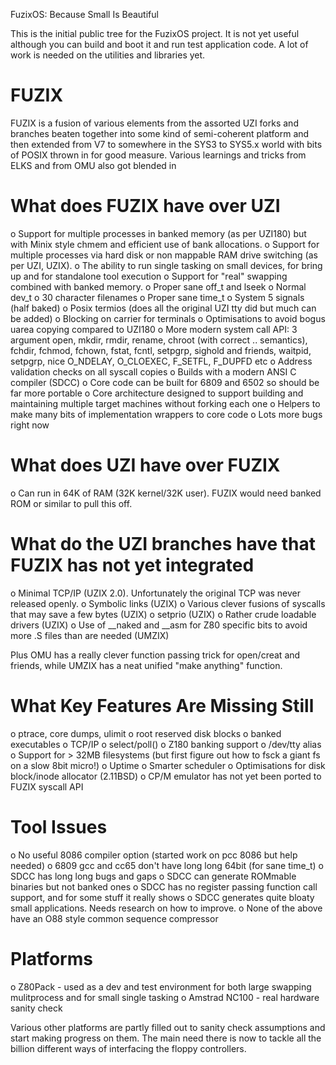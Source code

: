 FuzixOS: Because Small Is Beautiful

This is the initial public tree for the FuzixOS project. It is not yet useful although you can build and boot it and run
test application code. A lot of work is needed on the utilities and libraries yet.

FUZIX
=====

FUZIX is a fusion of various elements from the assorted UZI forks and
branches beaten together into some kind of semi-coherent platform and then
extended from V7 to somewhere in the SYS3 to SYS5.x world with bits of POSIX
thrown in for good measure. Various learnings and tricks from ELKS and from
OMU also got blended in

What does FUZIX have over UZI
=============================

o	Support for multiple processes in banked memory (as per UZI180) but
	with Minix style chmem and efficient use of bank allocations.
o	Support for multiple processes via hard disk or non mappable RAM
	drive switching (as per UZI, UZIX).
o	The ability to run single tasking on small devices, for bring up
	and for standalone tool execution
o	Support for "real" swapping combined with banked memory.
o	Proper sane off_t and lseek
o	Normal dev_t
o	30 character filenames
o	Proper sane time_t
o	System 5 signals (half baked)
o	Posix termios (does all the original UZI tty did but much can be added)
o	Blocking on carrier for terminals
o	Optimisations to avoid bogus uarea copying compared to UZI180
o	More modern system call API: 3 argument open, mkdir, rmdir, rename,
	chroot (with correct .. semantics), fchdir, fchmod, fchown, fstat,
	fcntl, setpgrp, sighold and friends, waitpid, setpgrp, nice
	O_NDELAY, O_CLOEXEC, F_SETFL, F_DUPFD etc
o	Address validation checks on all syscall copies
o	Builds with a modern ANSI C compiler (SDCC)
o	Core code can be built for 6809 and 6502 so should be far more
	portable
o	Core architecture designed to support building and maintaining
	multiple target machines without forking each one
o	Helpers to make many bits of implementation wrappers to core code
o	Lots more bugs right now

What does UZI have over FUZIX
=============================

o	Can run in 64K of RAM (32K kernel/32K user). FUZIX would need
	banked ROM or similar to pull this off.

What do the UZI branches have that FUZIX has not yet integrated
===============================================================

o	Minimal TCP/IP (UZIX 2.0). Unfortunately the original TCP was never
released openly.
o	Symbolic links (UZIX)
o	Various clever fusions of syscalls that may save a few bytes
	(UZIX)
o	setprio (UZIX)
o	Rather crude loadable drivers (UZIX)
o	Use of __naked and __asm for Z80 specific bits to avoid more
	.S files than are needed (UMZIX)

Plus OMU has a really clever function passing trick for open/creat and
friends, while UMZIX has a neat unified "make anything" function.

What Key Features Are Missing Still
===================================
o	ptrace, core dumps, ulimit
o	root reserved disk blocks
o	banked executables
o	TCP/IP
o	select/poll()
o	Z180 banking support
o	/dev/tty alias
o	Support for > 32MB filesystems (but first figure out how to fsck
	a giant fs on a slow 8bit micro!)
o	Uptime
o	Smarter scheduler
o	Optimisations for disk block/inode allocator (2.11BSD)
o	CP/M emulator has not yet been ported to FUZIX syscall API


Tool Issues
===========
o	No useful 8086 compiler option (started work on pcc 8086 but help
	needed)
o	6809 gcc and cc65 don't have long long 64bit (for sane time_t)
o	SDCC has long long bugs and gaps
o	SDCC can generate ROMmable binaries but not banked ones
o	SDCC has no register passing function call support, and for some
	stuff it really shows
o	SDCC generates quite bloaty small applications. Needs research
	on how to improve.
o	None of the above have an O88 style common sequence compressor


Platforms
=========
o	Z80Pack - used as a dev and test environment for both large swapping
	mulitprocess and for small single tasking
o	Amstrad NC100 - real hardware sanity check

Various other platforms are partly filled out to sanity check assumptions
and start making progress on them. The main need there is now to tackle all
the billion different ways of interfacing the floppy controllers.



